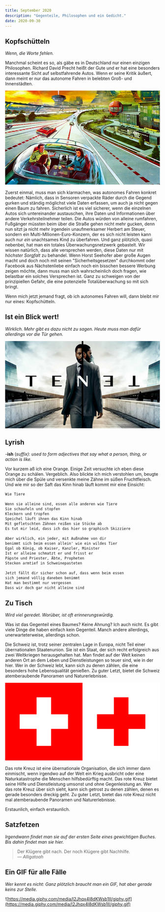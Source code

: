 ```yaml
---
title: September 2020
description: "Gegenteile, Philosophen und ein Gedicht."
date: 2020-09-30
---
```


## Kopfschütteln

_Wenn, die Worte fehlen._

Manchmal scheint es so, als gäbe es in Deutschland nur einen einzigen Philosophen. Richard David Precht heißt der Gute und er hat eine besonders interessante Sicht auf selbstfahrende Autos. Wenn er seine Kritik äußert, dann meint er nur das autonome Fahren in belebten Groß- und Innenstädten.

![untitled](./Untitled.png)

Zuerst einmal, muss man sich klarmachen, was autonomes Fahren konkret bedeutet: Nämlich, dass in Sensoren verpackte Räder durch die Gegend gurken und ständig möglichst viele Daten erfassen, um auch ja nicht gegen einen Baum zu fahren. Sicherlich ist es viel sicherer, wenn die einzelnen Autos sich untereinander austauschen, ihre Daten und Informationen über andere Verkehrsteilnehmer teilen. Die Autos würden von alleine rumfahren, Fußgänger müssten beim über die Straße gehen nicht mehr gucken, denn nun sitzt ja nicht mehr irgendein unaufmerksamer Herbert am Steuer, sondern ein Multi-Mllionen-Euro-Konzern, der es sich nicht leisten kann auch nur _ein_ unachtsames Kind zu überfahren. Und ganz plötzlich, quasi nebenbei, hat man ein totales Überwachungsnetzwerk gebastelt. Wir wissen natürlich, dass alle versprechen werden, diese Daten nur mit _höchster_ _Sorgfalt_ zu behandel. Wenn Horst Seehofer aber große Augen macht und doch noch mit seinen "Sicherheitsgesetzen" durchkommt oder Facebook aus Nächstenliebe einfach noch ein bisschen bessere Werbung zeigen möchte, dann muss man sich wahrscheinlich doch fragen, wie belastbar ein solches Versprechen ist. Ganz zu schweigen von der prinzipiellen Gefahr, die eine potenzielle Totalüberwachung so mit sich bringt.

Wenn mich jetzt jemand fragt, ob ich autonomes Fahren will, dann bleibt mir nur eines: Kopfschütteln.

## Ist ein Blick wert!

_Wirklich. Mehr gibt es dazu nicht zu sagen. Heute muss man dafür allerdings vor die Tür gehen._

![blick](./Untitled1.png)

## Lyrish

-**ish** (_suffix)_: _used to form adjectives that say what a person, thing, or action is like._

Vor kurzem aß ich eine Orange. Einige Zeit versuchte ich eben diese Orange zu schälen. Vergeblich. Also blickte ich mich verstohlen um, beugte mich über die Spüle und versenkte meine Zähne im süßen Fruchtfleisch. Und wie mir so der Saft das Kinn hinab läuft kommt mir eine Einsicht:

```
Wie Tiere

Wenn sie alleine sind, essen alle anderen wie Tiere
Sie schaufeln und stopfen
Kleckern und tropfen
Speichel läuft ihnen das Kinn hinab
Mit gefletschten Zähnen reißen sie Stücke ab
Es tut mir leid, dass ich das hier so graphisch Skizziere

Aber wirklich, ein jeder, mit Außnahme von dir
benimmt sich beim essen allein' wie ein wildes Tier
Egal ob König, ob Kaiser, Kanzler, Minister
Ist er alleine schmatzt er und frisst er
Päpste und Priester, Äbte, Propheten
Stecken armtief in Schweinepasteten

Jetzt fällt dir sicher schon auf, dass wenn beim essen
sich jemand völlig daneben benimmt
Hat man bestimmt nur vergessen
Dass wir doch gar nicht alleine sind
```

## Zu Tisch

_Wird viel geredet. Worüber, ist oft erinnerungswürdig._

Was ist das Gegenteil eines Baumes? Keine Ahnung? Ich auch nicht. Es gibt viele Dinge die haben einfach kein Gegenteil. Manch andere allerdings, unerwarteterweise, allerdings schon.

Die Schweiz ist, trotz seiner zentralen Lage in Europa, nicht Teil einer übernationalen Staatenunion. Sie ist ein Staat, der sich recht erfolgreich aus zwei Weltkriegen herausgehalten hat. Man findet auf der Welt keinen anderen Ort an dem Leben und Dienstleistungen so teuer sind, wie in der hier. Wer in der Schweiz lebt, kann sich zu denen zählen, die eine besonders hohe Lebensqualität genießen. Zu guter Letzt, bietet die Schweiz atemberaubende Panoramen und Naturerlebnisse.

![schweiz](./roteSchweiz.png)

Das rote Kreuz ist eine übernationale Organisation, die sich immer dann einmischt, wenn irgendwo auf der Welt ein Krieg ausbricht oder eine Naturkatastrophe die Menschen hilfsbedürftig macht. Das rote Kreuz bietet seine Hilfe und Dienstleistung umsonst und ohne Gegenleistung an. Wer das rote Kreuz über sich sieht, kann sich getrost zu denen zählen, denen es gerade besonders dreckig geht. Zu guter Letzt, bietet das rote Kreuz nicht mal atemberaubende Panoramen und Naturerlebnisse.

Erstaunlich, einfach erstaunlich.

## Satzfetzen

_Irgendwann findet man sie auf der ersten Seite eines gewichtigen Buches. Bis dahin findet man sie hier._

> Der Klügere gibt nach. Der noch Klügere gibt Nachhilfe.  
> _— Alligatoah_

## Ein GIF für alle Fälle

_Wer kennt es nicht: Ganz plötzlich braucht man ein GIF, hat aber gerade keins zur Stelle._

![https://media.giphy.com/media/l2Jhqx4l8dKWsb1II/giphy.gif](https://media.giphy.com/media/l2Jhqx4l8dKWsb1II/giphy.gif)
